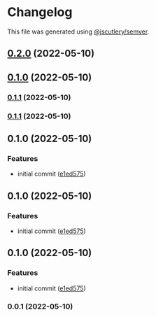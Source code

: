 # Changelog

This file was generated using [@jscutlery/semver](https://github.com/jscutlery/semver).

## [0.2.0](https://github.com/Ahryman40k/nx-vitepress/compare/v0.1.0...v0.2.0) (2022-05-10)

## [0.1.0](https://github.com/Ahryman40k/nx-vitepress/compare/v0.0.2...v0.1.0) (2022-05-10)

### [0.1.1](https://github.com/Ahryman40k/nx-vitepress/compare/nx-vitepress-0.1.0...nx-vitepress-0.1.1) (2022-05-10)

### [0.1.1](https://github.com/Ahryman40k/nx-vitepress/compare/nx-vitepress-0.1.0...nx-vitepress-0.1.1) (2022-05-10)

## 0.1.0 (2022-05-10)


### Features

* initial commit ([e1ed575](https://github.com/Ahryman40k/nx-vitepress/commit/e1ed57569a4ef47cd25998676c3190235aad7c5d))

## 0.1.0 (2022-05-10)


### Features

* initial commit ([e1ed575](https://github.com/Ahryman40k/nx-vitepress/commit/e1ed57569a4ef47cd25998676c3190235aad7c5d))

## 0.1.0 (2022-05-10)


### Features

* initial commit ([e1ed575](https://github.com/Ahryman40k/nx-vitepress/commit/e1ed57569a4ef47cd25998676c3190235aad7c5d))

### 0.0.1 (2022-05-10)
